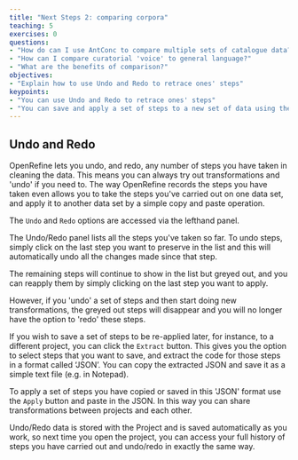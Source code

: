 ```yaml
---
title: "Next Steps 2: comparing corpora"
teaching: 5
exercises: 0
questions:
- "How do can I use AntConc to compare multiple sets of catalogue data?"
- "How can I compare curatorial 'voice' to general language?"
- "What are the benefits of comparison?"
objectives:
- "Explain how to use Undo and Redo to retrace ones' steps"
keypoints:
- "You can use Undo and Redo to retrace ones' steps"
- "You can save and apply a set of steps to a new set of data using the 'Extract' and 'Apply' features"
---
```


## Undo and Redo
OpenRefine lets you undo, and redo, any number of steps you have taken in cleaning the data. This means you can always try out transformations and 'undo' if you need to. The way OpenRefine records the steps you have taken even allows you to take the steps you've carried out on one data set, and apply it to another data set by a simple copy and paste operation.

The ```Undo``` and ```Redo``` options are accessed via the lefthand panel.

The Undo/Redo panel lists all the steps you've taken so far. To undo steps, simply click on the last step you want to preserve in the list and this will automatically undo all the changes made since that step.

The remaining steps will continue to show in the list but greyed out, and you can reapply them by simply clicking on the last step you want to apply.

However, if you 'undo' a set of steps and then start doing new transformations, the greyed out steps will disappear and you will no longer have the option to 'redo' these steps.

If you wish to save a set of steps to be re-applied later, for instance, to a different project, you can click the ```Extract``` button. This gives you the option to select steps that you want to save, and extract the code for those steps in a format called ‘JSON’. You can copy the extracted JSON and save it as a simple text file (e.g. in Notepad).

To apply a set of steps you have copied or saved in this 'JSON' format use the ```Apply``` button and paste in the JSON. In this way you can share transformations between projects and each other.

Undo/Redo data is stored with the Project and is saved automatically as you work, so next time you open the project, you can access your full history of steps you have carried out and undo/redo in exactly the same way.
